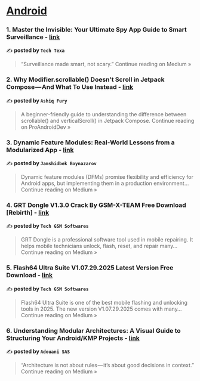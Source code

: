 
<h1><a href=https://medium.com/tag/android/recommended target="_blank" rel="noopener noreferrer">Android</a></h1>
<h3>1. Master the Invisible: Your Ultimate Spy App Guide to Smart Surveillance - <a href="https://medium.com/@info_40390/master-the-invisible-your-ultimate-spy-app-guide-to-smart-surveillance-363dcc8816c5?source=rss------android-5" target="_blank" rel="noopener noreferrer">link</a></h3>

✍️ **posted by `Tech Texa`**

<blockquote>“Surveillance made smart, not scary.”
Continue reading on Medium »</blockquote>

<h3>2. Why Modifier.scrollable() Doesn't Scroll in Jetpack Compose — And What To Use Instead - <a href="https://proandroiddev.com/why-modifier-scrollable-doesnt-scroll-in-jetpack-compose-and-what-to-use-instead-d81807abaaf0?source=rss------android-5" target="_blank" rel="noopener noreferrer">link</a></h3>

✍️ **posted by `Ashiq Fury`**

<blockquote>A beginner-friendly guide to understanding the difference between scrollable() and verticalScroll() in Jetpack Compose.
Continue reading on ProAndroidDev »</blockquote>

<h3>3. Dynamic Feature Modules: Real-World Lessons from a Modularized App - <a href="https://jamshidbekboynazarov.medium.com/dynamic-feature-modules-real-world-lessons-from-a-modularized-app-a4671bfe80c3?source=rss------android-5" target="_blank" rel="noopener noreferrer">link</a></h3>

✍️ **posted by `Jamshidbek Boynazarov`**

<blockquote>Dynamic feature modules (DFMs) promise flexibility and efficiency for Android apps, but implementing them in a production environment…
Continue reading on Medium »</blockquote>

<h3>4. GRT Dongle V1.3.0 Crack By GSM-X-TEAM Free Download [Rebirth] - <a href="https://medium.com/@fullygamingupdate/grt-dongle-v1-3-0-crack-by-gsm-x-team-free-download-rebirth-d8aa98b6e28a?source=rss------android-5" target="_blank" rel="noopener noreferrer">link</a></h3>

✍️ **posted by `Tech GSM Softwares`**

<blockquote>GRT Dongle is a professional software tool used in mobile repairing. It helps mobile technicians unlock, flash, reset, and repair many…
Continue reading on Medium »</blockquote>

<h3>5. Flash64 Ultra Suite V1.07.29.2025 Latest Version Free Download - <a href="https://medium.com/@fullygamingupdate/flash64-ultra-suite-v1-07-29-2025-latest-version-free-download-92d6cbb8512a?source=rss------android-5" target="_blank" rel="noopener noreferrer">link</a></h3>

✍️ **posted by `Tech GSM Softwares`**

<blockquote>Flash64 Ultra Suite is one of the best mobile flashing and unlocking tools in 2025. The new version V1.07.29.2025 comes with many…
Continue reading on Medium »</blockquote>

<h3>6.  Understanding Modular Architectures: A Visual Guide to Structuring Your Android/KMP Projects - <a href="https://medium.com/@adouanisas/understanding-modular-architectures-a-visual-guide-to-structuring-your-android-kmp-projects-84a843e57887?source=rss------android-5" target="_blank" rel="noopener noreferrer">link</a></h3>

✍️ **posted by `Adouani SAS`**

<blockquote>“Architecture is not about rules — it’s about good decisions in context.”
Continue reading on Medium »</blockquote>

